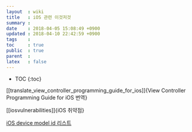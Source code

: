 ```yaml
---
layout  : wiki
title   : iOS 관련 이것저것
summary : 
date    : 2018-04-05 15:08:49 +0900
updated : 2018-04-10 22:42:59 +0900
tags    : 
toc     : true
public  : true
parent  : 
latex   : false
---
```

* TOC
{:toc}

[[translate_view_controller_programming_guide_for_ios]]{View Controller Programming Guide for iOS 번역}

[[iosvulnerabilities]]{iOS 취약점}

[iOS device model id 리스트](https://gist.github.com/adamawolf/3048717)

